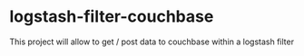 # logstash-filter-couchbase
This project will allow to get / post data to couchbase within a logstash filter
